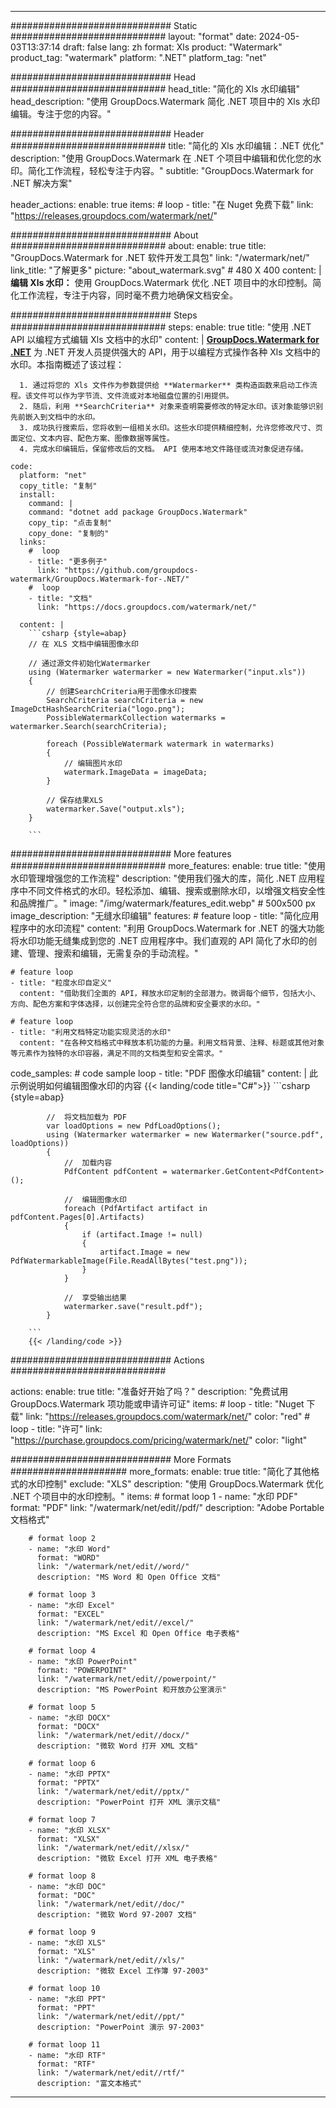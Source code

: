 
---
############################# Static ############################
layout: "format"
date:  2024-05-03T13:37:14
draft: false
lang: zh
format: Xls
product: "Watermark"
product_tag: "watermark"
platform: ".NET"
platform_tag: "net"

############################# Head ############################
head_title: "简化的 Xls 水印编辑"
head_description: "使用 GroupDocs.Watermark 简化 .NET 项目中的 Xls 水印编辑。专注于您的内容。"

############################# Header ############################
title: "简化的 Xls 水印编辑：.NET 优化" 
description: "使用 GroupDocs.Watermark 在 .NET 个项目中编辑和优化您的水印。简化工作流程，轻松专注于内容。"
subtitle: "GroupDocs.Watermark for .NET 解决方案" 

header_actions:
  enable: true
  items:
    #  loop
    - title: "在 Nuget 免费下载"
      link: "https://releases.groupdocs.com/watermark/net/"
      
############################# About ############################
about:
    enable: true
    title: "GroupDocs.Watermark for .NET 软件开发工具包"
    link: "/watermark/net/"
    link_title: "了解更多"
    picture: "about_watermark.svg" # 480 X 400
    content: |
       **编辑 Xls 水印：** 使用 GroupDocs.Watermark 优化 .NET 项目中的水印控制。简化工作流程，专注于内容，同时毫不费力地确保文档安全。

############################# Steps ############################
steps:
    enable: true
    title: "使用 .NET API 以编程方式编辑 Xls 文档中的水印"
    content: |
      **[GroupDocs.Watermark for .NET](https://products.groupdocs.com/watermark/net/)** 为 .NET 开发人员提供强大的 API，用于以编程方式操作各种 Xls 文档中的水印。本指南概述了该过程：
      
      1. 通过将您的 Xls 文件作为参数提供给 **Watermarker** 类构造函数来启动工作流程。该文件可以作为字节流、文件流或对本地磁盘位置的引用提供。
      2. 随后，利用 **SearchCriteria** 对象来查明需要修改的特定水印。该对象能够识别先前嵌入到文档中的水印。
      3. 成功执行搜索后，您将收到一组相关水印。这些水印提供精细控制，允许您修改尺寸、页面定位、文本内容、配色方案、图像数据等属性。
      4. 完成水印编辑后，保留修改后的文档。 API 使用本地文件路径或流对象促进存储。
   
    code:
      platform: "net"
      copy_title: "复制"
      install:
        command: |
        command: "dotnet add package GroupDocs.Watermark"
        copy_tip: "点击复制"
        copy_done: "复制的"
      links:
        #  loop
        - title: "更多例子"
          link: "https://github.com/groupdocs-watermark/GroupDocs.Watermark-for-.NET/"
        #  loop
        - title: "文档"
          link: "https://docs.groupdocs.com/watermark/net/"
          
      content: |
        ```csharp {style=abap}
        // 在 XLS 文档中编辑图像水印

        // 通过源文件初始化Watermarker
        using (Watermarker watermarker = new Watermarker("input.xls"))
        {
            // 创建SearchCriteria用于图像水印搜索
            SearchCriteria searchCriteria = new ImageDctHashSearchCriteria("logo.png");
            PossibleWatermarkCollection watermarks = watermarker.Search(searchCriteria);

            foreach (PossibleWatermark watermark in watermarks)
            {
                // 编辑图片水印
                watermark.ImageData = imageData;
            }

            // 保存结果XLS
            watermarker.Save("output.xls");
        }
        
        ```     

############################# More features ############################
more_features:
  enable: true
  title: "使用水印管理增强您的工作流程"
  description: "使用我们强大的库，简化 .NET 应用程序中不同文件格式的水印。轻松添加、编辑、搜索或删除水印，以增强文档安全性和品牌推广。"
  image: "/img/watermark/features_edit.webp" # 500x500 px
  image_description: "无缝水印编辑"
  features:
    # feature loop
    - title: "简化应用程序中的水印流程"
      content: "利用 GroupDocs.Watermark for .NET 的强大功能将水印功能无缝集成到您的 .NET 应用程序中。我们直观的 API 简化了水印的创建、管理、搜索和编辑，无需复杂的手动流程。"

    # feature loop
    - title: "粒度水印自定义"
      content: "借助我们全面的 API，释放水印定制的全部潜力。微调每个细节，包括大小、方向、配色方案和字体选择，以创建完全符合您的品牌和安全要求的水印。"

    # feature loop
    - title: "利用文档特定功能实现灵活的水印"
      content: "在各种文档格式中释放本机功能的力量。利用文档背景、注释、标题或其他对象等元素作为独特的水印容器，满足不同的文档类型和安全需求。"
      
  code_samples:
    # code sample loop
    - title: "PDF 图像水印编辑"
      content: |
        此示例说明如何编辑图像水印的内容
        {{< landing/code title="C#">}}
        ```csharp {style=abap}
        
            //  将文档加载为 PDF
            var loadOptions = new PdfLoadOptions();
            using (Watermarker watermarker = new Watermarker("source.pdf", loadOptions))
            {
                //  加载内容
                PdfContent pdfContent = watermarker.GetContent<PdfContent>();

                //  编辑图像水印
                foreach (PdfArtifact artifact in pdfContent.Pages[0].Artifacts)
                {
                    if (artifact.Image != null)
                    {
                        artifact.Image = new PdfWatermarkableImage(File.ReadAllBytes("test.png"));
                    }
                }

                //  享受输出结果
                watermarker.save("result.pdf");
            }

        ```
        {{< /landing/code >}}


############################# Actions ############################

actions:
  enable: true
  title: "准备好开始了吗？"
  description: "免费试用 GroupDocs.Watermark 项功能或申请许可证"
  items:
    #  loop
    - title: "Nuget 下载"
      link: "https://releases.groupdocs.com/watermark/net/"
      color: "red"
        #  loop
    - title: "许可"
      link: "https://purchase.groupdocs.com/pricing/watermark/net/"
      color: "light"


############################# More Formats #####################
more_formats:
    enable: true
    title: "简化了其他格式的水印控制"
    exclude: "XLS"
    description: "使用 GroupDocs.Watermark 优化 .NET 个项目中的水印控制。"
    items: 
        # format loop 1
        - name: "水印 PDF"
          format: "PDF"
          link: "/watermark/net/edit//pdf/"
          description: "Adobe Portable 文档格式"

        # format loop 2
        - name: "水印 Word"
          format: "WORD"
          link: "/watermark/net/edit//word/"
          description: "MS Word 和 Open Office 文档"
          
        # format loop 3
        - name: "水印 Excel"
          format: "EXCEL"
          link: "/watermark/net/edit//excel/"
          description: "MS Excel 和 Open Office 电子表格"

        # format loop 4
        - name: "水印 PowerPoint"
          format: "POWERPOINT"
          link: "/watermark/net/edit//powerpoint/"
          description: "MS PowerPoint 和开放办公室演示"

        # format loop 5
        - name: "水印 DOCX"
          format: "DOCX"
          link: "/watermark/net/edit//docx/"
          description: "微软 Word 打开 XML 文档"
          
        # format loop 6
        - name: "水印 PPTX"
          format: "PPTX"
          link: "/watermark/net/edit//pptx/"
          description: "PowerPoint 打开 XML 演示文稿"
          
        # format loop 7
        - name: "水印 XLSX"
          format: "XLSX"
          link: "/watermark/net/edit//xlsx/"
          description: "微软 Excel 打开 XML 电子表格"

        # format loop 8
        - name: "水印 DOC"
          format: "DOC"
          link: "/watermark/net/edit//doc/"
          description: "微软 Word 97-2007 文档"

        # format loop 9
        - name: "水印 XLS"
          format: "XLS"
          link: "/watermark/net/edit//xls/"
          description: "微软 Excel 工作簿 97-2003"

        # format loop 10
        - name: "水印 PPT"
          format: "PPT"
          link: "/watermark/net/edit//ppt/"
          description: "PowerPoint 演示 97-2003"

        # format loop 11
        - name: "水印 RTF"
          format: "RTF"
          link: "/watermark/net/edit//rtf/"
          description: "富文本格式"

---